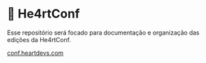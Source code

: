# 💜 He4rtConf 

Esse repositório será focado para documentação e organização das edições da He4rtConf. 

[conf.heartdevs.com](conf.heartdevs.com)
